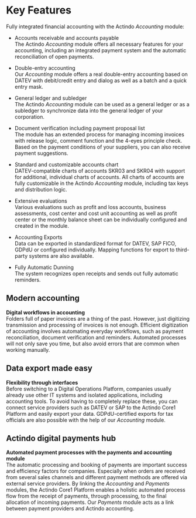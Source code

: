 # Key Features

Fully integrated financial accounting with the Actindo *Accounting* module:

- Accounts receivable and accounts payable  
  The Actindo *Accounting* module offers all necessary features for your accounting, including an integrated payment system and the automatic reconciliation of open payments.

[comment]: <> (Preparation of VAT weggelassen. Evtl. RS FH)

- Double-entry accounting  
  Our *Accounting* module offers a real double-entry accounting based on DATEV with debit/credit entry and dialog as well as a batch and a quick entry mask.

- General ledger and subledger  
  The Actindo *Accounting* module can be used as a general ledger or as a subledger to synchronize data into the general ledger of your corporation.

- Document verification including payment proposal list  
  The module has an extended process for managing incoming invoices with release logic, comment function and the 4-eyes principle check. Based on the payment conditions of your suppliers, you can also receive payment suggestions.

- Standard and customizable accounts chart  
  DATEV-compatible charts of accounts SKR03 and SKR04 with support for additional, individual charts of accounts. All charts of accounts are fully customizable in the Actindo *Accounting* module, including tax keys and distribution logic.

- Extensive evaluations  
  Various evaluations such as profit and loss accounts, business assessments, cost center and cost unit accounting as well as profit center or the monthly balance sheet can be individually configured and created in the module.

- Accounting Exports  
  Data can be exported in standardized format for DATEV, SAP FICO, GDPdU or configured individually. Mapping functions for export to third-party systems are also available.

- Fully Automatic Dunning  
  The system recognizes open receipts and sends out fully automatic reminders.


## Modern accounting

**Digital workflows in accounting**  
Folders full of paper invoices are a thing of the past. However, just digitizing transmission and processing of invoices is not enough. Efficient digitization of accounting involves automating everyday workflows, such as payment reconciliation, document verification and reminders. Automated processes will not only save you time, but also avoid errors that are common when working manually.

## Data export made easy

**Flexibility through interfaces**  
Before switching to a Digital Operations Platform, companies usually already use other IT systems and isolated applications, including accounting tools. To avoid having to completely replace these, you can connect service providers such as DATEV or SAP to the Actindo Core1 Platform and easily export your data. GDPdU-certified exports for tax officials are also possible with the help of our *Accounting* module.

## Actindo digital payments hub

**Automated payment processes with the payments and accounting module**  
The automatic processing and booking of payments are important success and efficiency factors for companies. Especially when orders are received from several sales channels and different payment methods are offered via external service providers. By linking the *Accounting* and *Payments* modules, the Actindo Core1 Platform enables a holistic automated process flow from the receipt of payments, through processing, to the final allocation of incoming payments. Our *Payments* module acts as a link between payment providers and Actindo accounting.  

[comment]: <> (Ursprünglich auf der Webseite "Payment module" gennant. Ich vermute, Payments gemeint, oder bezieht es sich auf Zahlungsabwicklung? Und wie heißt Zahlungsabwicklung auf EN: Payment Processing |Payment Processes | Banking?)
